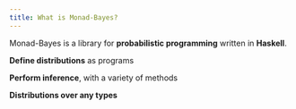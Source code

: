 ```yaml
---
title: What is Monad-Bayes?
---
```


Monad-Bayes is a library for **probabilistic programming** written in **Haskell**.

**Define distributions** as programs

**Perform inference**, with a variety of methods 


<!-- ```haskell
mh $ ...
``` -->

**Distributions over any types**

<!-- - why draw a sample and then make a plot when you can just define a distribution over plots instead (see todo). Sample from distributions over JSONs (see todo) or diagrams
- distributions over infinite (lazily evaluated) lists  are great for non-parametrics (see todo)
- build state space models as streams using `pipes`

inference methods are built modularly:

- write a particle filter that performs an MH step after every resampling step in one line (see todo) -->


